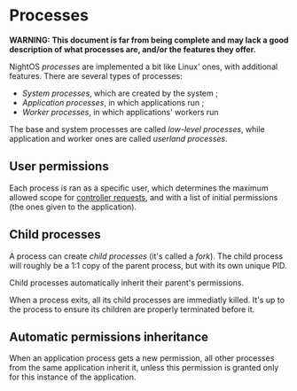 # Processes

**WARNING: This document is far from being complete and may lack a good description of what processes are, and/or the features they offer.**

NightOS _processes_ are implemented a bit like Linux' ones, with additional features.
There are several types of processes:

* _System processes_, which are created by the system ;
* _Application processes_, in which applications run ;
* _Worker processes_, in which applications' workers run

The base and system processes are called _low-level processes_, while application and worker ones are called _userland processes_.

## User permissions

Each process is ran as a specific user, which determines the maximum allowed scope for [controller requests](controller.md), and with a list of initial permissions (the ones given to the application).

## Child processes

A process can create _child processes_ (it's called a _fork_). The child process will roughly be a 1:1 copy of the parent process, but with its own unique PID.

Child processes automatically inherit their parent's permissions.

When a process exits, all its child processes are immediatly killed. It's up to the process to ensure its children are properly terminated before it.

## Automatic permissions inheritance

When an application process gets a new permission, all other processes from the same application inherit it, unless this permission is granted only for this instance of the application.